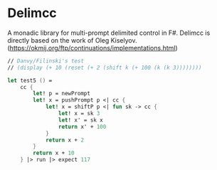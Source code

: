 
# Delimcc
A monadic library for multi-prompt delimited control in F#. Delimcc is directly based on the work of Oleg Kiselyov.(https://okmij.org/ftp/continuations/implementations.html)

``` fsharp
// Danvy/Filinski's test
// (display (+ 10 (reset (+ 2 (shift k (+ 100 (k (k 3))))))))

let test5 () = 
    cc {
        let! p = newPrompt
        let! x = pushPrompt p <| cc {
            let! x = shiftP p <| fun sk -> cc {
                let! x = sk 3
                let! x' = sk x
                return x' + 100
            }
            return x + 2
        }
        return x + 10
    } |> run |> expect 117

```
